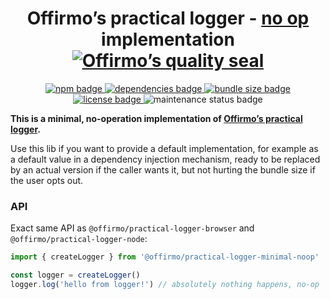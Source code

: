 
<h1 align="center">
	Offirmo’s practical logger - <a href="https://en.wikipedia.org/wiki/NOP_(code)">no op</a> implementation<br>
	<a href="https://www.offirmo.net/offirmo-monorepo/0-doc/modules-directory/index.html">
		<img src="https://www.offirmo.net/offirmo-monorepo/0-doc/quality-seal/offirmos_quality_seal.svg" alt="Offirmo’s quality seal">
	</a>
</h1>

<p align="center">
	<a alt="npm package page"
	  href="https://www.npmjs.com/package/@offirmo/practical-logger-minimal-noop">
		<img alt="npm badge"
		  src="https://img.shields.io/npm/v/@offirmo/practical-logger-minimal-noop.svg">
	</a>
	<a alt="dependencies analysis"
	  href="https://david-dm.org/offirmo/offirmo-monorepo?path=2-foundation%2Fpractical-logger-minimal-noop">
		<img alt="dependencies badge"
		  src="https://img.shields.io/david/offirmo/offirmo-monorepo.svg?path=2-foundation%2Fpractical-logger-minimal-noop">
	</a>
	<a alt="bundle size evaluation"
	  href="https://bundlephobia.com/result?p=@offirmo/practical-logger-minimal-noop">
		<img alt="bundle size badge"
		  src="https://img.shields.io/bundlephobia/minzip/@offirmo/practical-logger-minimal-noop.svg">
	</a>
	<a alt="license"
	  href="https://unlicense.org/">
		<img alt="license badge"
		  src="https://img.shields.io/badge/license-public_domain-brightgreen.svg">
	</a>
	<img alt="maintenance status badge"
	  src="https://img.shields.io/maintenance/yes/2020.svg">
</p>

**This is a minimal, no-operation implementation of [Offirmo’s practical logger](https://practical-logger-js.netlify.app/).**

Use this lib if you want to provide a default implementation,
for example as a default value in a dependency injection mechanism,
ready to be replaced by an actual version if the caller wants it,
but not hurting the bundle size if the user opts out.

### API
Exact same API as `@offirmo/practical-logger-browser` and `@offirmo/practical-logger-node`:
```javascript
import { createLogger } from '@offirmo/practical-logger-minimal-noop'

const logger = createLogger()
logger.log('hello from logger!') // absolutely nothing happens, no-op
```
